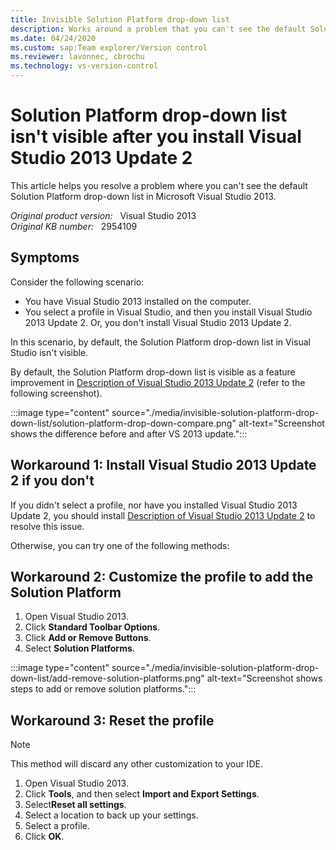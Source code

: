 ```yaml
---
title: Invisible Solution Platform drop-down list
description: Works around a problem that you can't see the default Solution Platform drop-down list in Visual Studio 2013.
ms.date: 04/24/2020
ms.custom: sap:Team explorer/Version control
ms.reviewer: lavonnec, cbrochu
ms.technology: vs-version-control
---
```

# Solution Platform drop-down list isn't visible after you install Visual Studio 2013 Update 2

This article helps you resolve a problem where you can't see the default Solution Platform drop-down list in Microsoft Visual Studio 2013.

_Original product version:_ &nbsp; Visual Studio 2013  
_Original KB number:_ &nbsp; 2954109

## Symptoms  

Consider the following scenario:

- You have Visual Studio 2013 installed on the computer.
- You select a profile in Visual Studio, and then you install Visual Studio 2013 Update 2. Or, you don't install Visual Studio 2013 Update 2.

In this scenario, by default, the Solution Platform drop-down list in Visual Studio isn't visible.

By default, the Solution Platform drop-down list is visible as a feature improvement in [Description of Visual Studio 2013 Update 2](https://support.microsoft.com/help/2927432) (refer to the following screenshot).

:::image type="content" source="./media/invisible-solution-platform-drop-down-list/solution-platform-drop-down-compare.png" alt-text="Screenshot shows the difference before and after VS 2013 update.":::

## Workaround 1: Install Visual Studio 2013 Update 2 if you don't

If you didn't select a profile, nor have you installed Visual Studio 2013 Update 2, you should install [Description of Visual Studio 2013 Update 2](https://support.microsoft.com/help/2927432) to resolve this issue.

Otherwise, you can try one of the following methods:

## Workaround 2: Customize the profile to add the Solution Platform

1. Open Visual Studio 2013.
2. Click **Standard Toolbar Options**.
3. Click **Add or Remove Buttons**.
4. Select **Solution Platforms**.

:::image type="content" source="./media/invisible-solution-platform-drop-down-list/add-remove-solution-platforms.png" alt-text="Screenshot shows steps to add or remove solution platforms.":::

## Workaround 3: Reset the profile

> [!NOTE]
> This method will discard any other customization to your IDE.

1. Open Visual Studio 2013.
2. Click **Tools**, and then select **Import and Export Settings**.
3. Select**Reset all settings**.
4. Select a location to back up your settings.
5. Select a profile.
6. Click **OK**.
